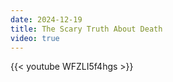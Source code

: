 ```yaml
---
date: 2024-12-19
title: The Scary Truth About Death
video: true
---
```



{{< youtube WFZLI5f4hgs >}}
